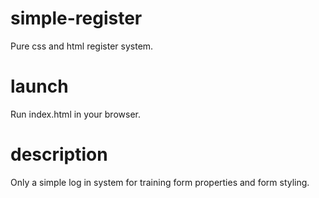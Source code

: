 # simple-register
Pure css and html register system. 

# launch
Run index.html in your browser.

# description
Only a simple log in system for training form properties and form styling.
